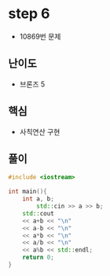 # step 6
- 10869번 문제
## 난이도
- 브론즈 5
## 핵심
- 사칙연산 구현

## 풀이
```c++
#include <iostream>

int main(){
    int a, b;
        std::cin >> a >> b;
    std::cout 
    << a+b << "\n"
    << a-b << "\n" 
    << a*b << "\n" 
    << a/b << "\n"
    << a%b << std::endl;
    return 0;
}
```